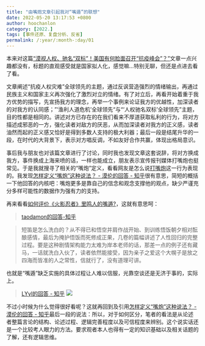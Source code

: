 ```yaml
---
title: "由嘴炮文章引起我对“嘴遁”的联想"
date: 2022-05-20 13:17:53 +0800
author: hoochanlon
category: [2022.]
tags: [事件还原、复盘分析、反省]
permalink: /:year/:month-:day/01
---
```


本来对这篇[“漠视人权、驰名“双标”！美国有何脸面召开“抗疫峰会”？”](https://opinion.huanqiu.com/article/484MfEqP8AR)文章一点兴趣都没有，标题的直观感受就是国家拟人化，感觉嘛...特别无聊，但还是点进去看了看。  <!-- more --> 

文章阐述“抗疫人权灾难”全球领先的主题，通过反讽营造强烈的情绪输出，再通过民族主义和国家主义再次强化了激烈对立的情绪。有了对立后，再看开始着重于我方优势的描写，先宣扬我方的理念，再举一个事例来论证我方的优越性，加深读者的对我方的认同感；”‘渔利人道危机’全球领先“与“‘人权驰名双标’全球领先”主题，目的性都是相同的。讲述对方已存在的在我们看来不厚道获取私利的行为，将对方描述成邪恶的一方，强化读者对敌方的厌恶，从而加深读者对我方的正义感，读者油然而起的正义感又恰好是得到多数人支持的极大利器；最后一段是结尾升华的一段，在时代的大背景下，表示对方唱反调，不如友好合作共赢，体现出格局意识。

事后我与朋友也对该篇文章进行了讨论，同时我也发现文章这套说辞，将对方换成我方，事件换成上海来喷的话，一样也能成立，朋友表示宣传报刊媒体打嘴炮也挺常见。于是我就搜寻了相关的“嘴炮”定义，看看网友是怎么说[打嘴炮](https://zhuanlan.zhihu.com/p/20525604)这一行为表现的。我发现[怎样定义“嘴炮”这种说法？ - 漠伦的回答 - 知乎](https://www.zhihu.com/question/25907503/answer/31642804)很有意思，简短的概括一下他回答的内核吧：嘴炮更多是靠自己的信念和观念支撑他的观点，缺少严谨充分多样可能性的数据作为强有力的支持。

再来看看[如何评价《火影忍者》里鸣人的嘴遁?](https://www.zhihu.com/question/26089299)，这就有意思呵：

> [taodamon的回答-知乎](https://www.zhihu.com/question/26089299/answer/32135479)

> 短笛是怎么洗白的？从不得已和悟空并肩作战开始、到训练悟饭朝夕相对酝酿感情，最后为掩护悟饭而死修成正果，几卷的篇幅讲述了人性回归的完整过程。要是这种剧情架构能力太难为岸本老师的话，那差一点的例子还有藏马，一话就洗白入伙了，读者依然能接受，因为亲子之爱这个大幌子是放之四海而皆准的人之常性，信就行了，没有道理可讲。

也就是“嘴遁”缺乏实施的具体过程让人难以信服，光靠空谈还是无济于事的，实际上。

> [LYyI的回答 - 知乎](https://www.zhihu.com/question/26089299/answer/32420636) 
![ ](https://s1.xoimg.com/i/2022/05/20/nyupcu.jpg)

不过小时候为什么觉得很好看呢？这就再回到及引用[怎样定义“嘴炮”这种说法？ - 漠伦的回答 - 知乎](https://www.zhihu.com/question/25907503/answer/31642804)最后一段的说法：所以，对于如何区分，笔者的看法是从论述者整篇言论的结构、论述过程、逻辑完善程度以及可信程度来辨别。这个说实话还是一个比较考人眼力的方法。要求观者本人也得有一定的知识基础以及相关话题的了解，还有逻辑思维。


